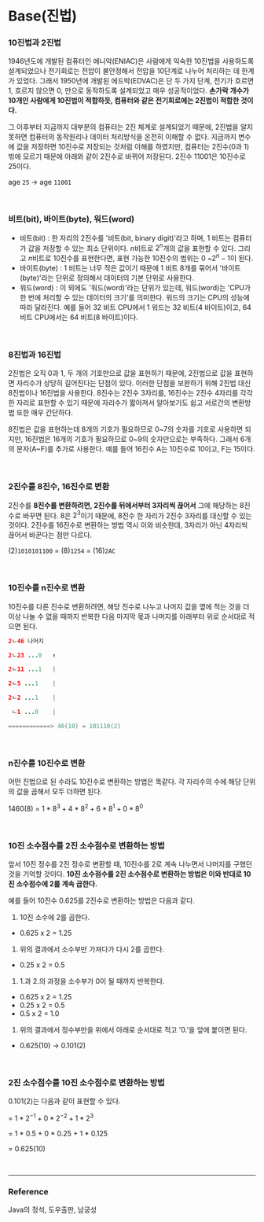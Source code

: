 <script type="text/javascript"
        src="https://cdnjs.cloudflare.com/ajax/libs/mathjax/2.7.0/MathJax.js?config=TeX-AMS_CHTML"></script>


# Base(진법)

### 10진법과 2진법

1946년도에 개발된 컴퓨터인 에니악(ENIAC)은 사람에게 익숙한 10진법을 사용하도록 설계되었으나 전기회로는 전압이 불안정해서 전압을 10단계로 나누어 처리하는 데 한계가 있었다. 그래서 1950년에 개발된 에드박(EDVAC)은 단 두 가지 단계, 전기가 흐르면 1, 흐르지 않으면 0, 만으로 동작하도록 설계되었고 매우 성공적이었다. **손가락 개수가 10개인 사람에게 10진법이 적합하듯, 컴퓨터와 같은 전기회로에는 2진법이 적합한 것이다.**

그 이후부터 지금까지 대부분의 컴퓨터는 2진 체계로 설계되었기 때문에, 2진법을 알지 못하면 컴퓨터의 동작원리나 데이터 처리방식을 온전히 이해할 수 없다. 지금까지 변수에 값을 저장하면 10진수로 저장되는 것처럼 이해를 하였지만, 컴퓨터는 2진수(0과 1) 밖에 모르기 때문에 아래와 같이 2진수로 바뀌어 저장된다. 2진수 11001은 10진수로 25이다.

age `25` → age `11001`

<br>

### 비트(bit), 바이트(byte), 워드(word)

- 비트(bit) : 한 자리의 2진수를 '비트(bit, binary digit)'라고 하며, 1 비트는 컴퓨터가 값을 저장할 수 있는 최소 단위이다. $n$비트로 $2^n$개의 값을 표현할 수 있다. 그리고 $n$비트로 10진수를 표현한다면, 표현 가능한 10진수의 범위는 0 ~$2^n-1$이 된다.
- 바이트(byte) : 1 비트는 너무 작은 값이기 때문에 1 비트 8개를 묶어서 '바이트(byte)'라는 단위로 정의해서 데이터의 기본 단위로 사용한다.
- 워드(word) : 이 외에도 '워드(word)'라는 단위가 있는데, 워드(word)는 'CPU가 한 번에 처리할 수 있는 데이터의 크기'를 의미한다. 워드의 크기는 CPU의 성능에 따라 달라진다. 예를 들어 32 비트 CPU에서 1 워드는 32 비트(4 바이트)이고, 64비트 CPU에서는 64 비트(8 바이트)이다.

<br>

### 8진법과 16진법

2진법은 오직 0과 1, 두 개의 기호만으로 값을 표현하기 때문에, 2진법으로 값을 표현하면 자리수가 상당히 길어진다는 단점이 있다. 이러한 단점을 보완하기 위해 2진법 대신 8진법이나 16진법을 사용한다. 8진수는 2진수 3자리를, 16진수는 2진수 4자리를 각각 한 자리로 표현할 수 있기 때문에 자리수가 짧아져서 알아보기도 쉽고 서로간의 변환방법 또한 매우 간단하다.

8진법은 값을 표현하는데 8개의 기호가 필요하므로 0~7의 숫자를 기호로 사용하면 되지만, 16진법은 16개의 기호가 필요하므로 0~9의 숫자만으로는 부족하다. 그래서 6개의 문자(A~F)를 추가로 사용한다. 예를 들어 16진수 A는 10진수로 10이고, F는 15이다.

<br>

### 2진수를 8진수, 16진수로 변환

2진수를 **8진수를 변환하려면, 2진수를 뒤에서부터 3자리씩 끊어서** 그에 해당하는 8진수로 바꾸면 된다. 8은 $2^3$이기 때문에, 8진수 한 자리가 2진수 3자리를 대신할 수 있는 것이다. 2진수를 16진수로 변환하는 방법 역시 이와 비슷한데, 3자리가 아닌 4자리씩 끊어서 바꾼다는 점만 다르다.

(2)`1010101100` = (8)`1254` = (16)`2AC`

<br>

### 10진수를 n진수로 변환

10진수를 다른 진수로 변환하려면, 해당 진수로 나누고 나머지 값을 옆에 적는 것을 더 이상 나눌 수 없을 때까지 반복한 다음 마지막 몫과 나머지를 아래부터 위로 순서대로 적으면 된다.

```java
2ㄴ46 나머지

2ㄴ23 ...0   ↑

2ㄴ11 ...1   |

2ㄴ5 ...1    |

2ㄴ2 ...1    |

 ㄴ1 ...0    |

============> 46(10) = 101110(2)
```

<br>

### n진수를 10진수로 변환

어떤 진법으로 된 수라도 10진수로 변환하는 방법은 똑같다. 각 자리수의 수에 해당 단위의 값을 곱해서 모두 더하면 된다.

1460(8) = $1*8^3 + 4*8^2 + 6*8^1 + 0*8^0$

<br>

### 10진 소수점수를 2진 소수점수로 변환하는 방법

앞서 10진 정수를 2진 정수로 변환할 때, 10진수를 2로 계속 나누면서 나머지를 구했던 것을 기억할 것이다. **10진 소수점수를 2진 소수점수로 변환하는 방법은 이와 반대로 10진 소수점수에 2를 계속 곱한다.** 

예를 들어 10진수 0.625를 2진수로 변환하는 방법은 다음과 같다.

1. 10진 소수에 2를 곱한다.
- 0.625 x 2 = 1.25
1. 위의 결과에서 소수부만 가져다가 다시 2를 곱한다.
- 0.25 x 2 = 0.5
1. 1.과 2.의 과정을 소수부가 0이 될 때까지 반복한다.
- 0.625 x 2 = 1.25
- 0.25 x 2 = 0.5
- 0.5 x 2 = 1.0
1. 위의 결과에서 정수부만을 위에서 아래로 순서대로 적고 '0.'을 앞에 붙이면 된다.
- 0.625(10) → 0.101(2)

<br>

### 2진 소수점수를 10진 소수점수로 변환하는 방법

0.101(2)는 다음과 같이 표현할 수 있다. 

= $1 * 2^{-1} + 0 * 2^{-2} + 1 * 2^{3}$

= 1 * 0.5 + 0 * 0.25 + 1 * 0.125

= 0.625(10)

<br>

---

### Reference

Java의 정석, 도우출판, 남궁성

<script type="text/x-mathjax-config">
MathJax.Hub.Config({
tex2jax: {
inlineMath: [['$','$'], ['\\(','\\)']],
processEscapes: true},
jax: ["input/TeX","input/MathML","input/AsciiMath","output/CommonHTML"],
extensions: ["tex2jax.js","mml2jax.js","asciimath2jax.js","MathMenu.js","MathZoom.js","AssistiveMML.js", "[Contrib]/a11y/accessibility-menu.js"],
TeX: {
extensions: ["AMSmath.js","AMSsymbols.js","noErrors.js","noUndefined.js"],
equationNumbers: {
autoNumber: "AMS"
}
}
});
</script>